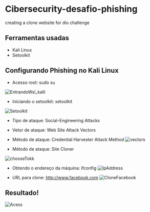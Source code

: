 # Cibersecurity-desafio-phishing
creating a clone website for dio challenge

## Ferramentas usadas
- Kali Linux
- Setoolkit

## Configurando Phishing no Kali Linux
- Acesso root: sudo su
  
![EntrandoWsl_kalli](https://github.com/user-attachments/assets/c4e63a47-87d7-4760-9ae4-7950ec9b6d74)

- Iniciando o setoolkit: setoolkit
  
![Setoolkit](https://github.com/user-attachments/assets/367ea83e-f14a-475c-8da9-c7b5126ef73b)
  
- Tipo de ataque: Social-Engineering Attacks
- Vetor de ataque: Web Site Attack Vectors
- Método de ataque: Credential Harvester Attack Method
![vectors](https://github.com/user-attachments/assets/a517337f-bfc2-44cd-9656-c15562d8778b)

- Método de ataque: Site Cloner
  
![chooseTokk](https://github.com/user-attachments/assets/8ac3252c-82cf-4674-a55d-ea1d39513a5e)

- Obtendo o endereço da máquina: ifconfig
![IpAddress](https://github.com/user-attachments/assets/d29f3ff1-64d4-47e8-916b-d2f0aa2f1f68)

- URL para clone: http://www.facebook.com
![CloneFacebook](https://github.com/user-attachments/assets/7dc684a1-ec87-4eac-a4d0-c4214a941cd9)

## Resultado!
![Acess](https://github.com/user-attachments/assets/ae2f3354-dd2e-4684-830d-278da7c53981)
 
